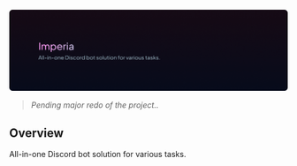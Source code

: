 ![Header](.github/assets/banner.png)

> *Pending major redo of the project..*

## Overview

All-in-one Discord bot solution for various tasks.